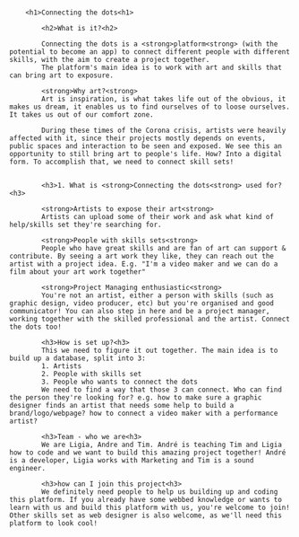 #
        <h1>Connecting the dots<h1>

            <h2>What is it?<h2>

            Connecting the dots is a <strong>platform<strong> (with the potential to become an app) to connect different people with different skills, with the aim to create a project together.
            The platform's main idea is to work with art and skills that can bring art to exposure.  

            <strong>Why art?<strong>
            Art is inspiration, is what takes life out of the obvious, it makes us dream, it enables us to find ourselves of to loose ourselves. It takes us out of our comfort zone. 

            During these times of the Corona crisis, artists were heavily affected with it, since their projects mostly depends on events, public spaces and interaction to be seen and exposed. We see this an opportunity to still bring art to people's life. How? Into a digital form. To accomplish that, we need to connect skill sets!


            <h3>1. What is <strong>Connecting the dots<strong> used for?<h3>

            <strong>Artists to expose their art<strong>
            Artists can upload some of their work and ask what kind of help/skills set they're searching for.

            <strong>People with skills sets<strong>
            People who have great skills and are fan of art can support & contribute. By seeing a art work they like, they can reach out the artist with a project idea. E.g. "I'm a video maker and we can do a film about your art work together"

            <strong>Project Managing enthusiastic<strong>
            You're not an artist, either a person with skills (such as graphic design, video producer, etc) but you're organised and good communicator! You can also step in here and be a project manager, working together with the skilled professional and the artist. Connect the dots too! 

            <h3>How is set up?<h3>
            This we need to figure it out together. The main idea is to build up a database, split into 3: 
            1. Artists
            2. People with skills set
            3. People who wants to connect the dots 
            We need to find a way that those 3 can connect. Who can find the person they're looking for? e.g. how to make sure a graphic designer finds an artist that needs some help to build a brand/logo/webpage? how to connect a video maker with a performance artist? 

            <h3>Team - who we are<h3>
            We are Ligia, Andre and Tim. André is teaching Tim and Ligia how to code and we want to build this amazing project together! André is a developer, Ligia works with Marketing and Tim is a sound engineer. 

            <h3>how can I join this project<h3>
            We definitely need people to help us building up and coding this platform. If you already have some webbed knowledge or wants to learn with us and build this platform with us, you're welcome to join! Other skills set as web designer is also welcome, as we'll need this platform to look cool! 

